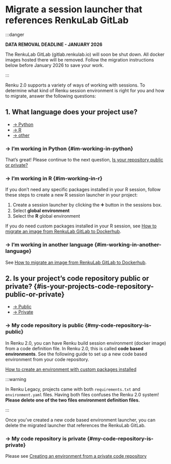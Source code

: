 # Migrate a session launcher that references RenkuLab GitLab

:::danger

**DATA REMOVAL DEADLINE - JANUARY 2026**

The RenkuLab GitLab (gitlab.renkulab.io) will soon be shut down. All docker images hosted there will
be removed. Follow the migration instructions below before January 2026 to save your work.

:::

Renku 2.0 supports a variety of ways of working with sessions. To determine what kind of Renku
session environment is right for you and how to migrate, answer the following questions:

## 1. What language does your project use?

* [→ Python](#im-working-in-python)
* [→ R](#im-working-in-r)
* [→ other](#im-working-in-another-language)

### → I’m working in Python {#im-working-in-python}

That’s great! Please continue to the next question, [Is your repository public or private?](#is-your-projects-code-repository-public-or-private)

### → I’m working in R {#im-working-in-r}

If you don’t need any specific packages installed in your R session, follow these steps to create a
new R session launcher in your project:

1. Create a session launcher by clicking the ➕ button in the sessions box.
2. Select **global environment**
3. Select the **R** global environment

If you do need custom packages installed in your R session, see [How to migrate an image from RenkuLab GitLab to Dockerhub](/docs/users/migrate-v1-v2/migrate-from-gitlab/migrate-image-dockerhub).


### → I’m working in another language {#im-working-in-another-language}

See [How to migrate an image from RenkuLab GitLab to Dockerhub](/docs/users/migrate-v1-v2/migrate-from-gitlab/migrate-image-dockerhub).

## 2. Is your project’s code repository public or private? {#is-your-projects-code-repository-public-or-private}

* [→ Public](#my-code-repository-is-public)
* [→ Private](#my-code-repository-is-private)

### → My code repository is public {#my-code-repository-is-public}

In Renku 2.0, you can have Renku build session environment (docker image) from a code definition
file. In Renku 2.0, this is called **code based environments**. See the following guide to set up a
new code based environment from your code repository.

[How to create an environment with custom packages installed](/docs/users/sessions/guides/create-environment-with-custom-packages-installed)

:::warning

In Renku Legacy, projects came with both `requirements.txt` and `environment.yaml` files. Having
both files confuses the Renku 2.0 system! **Please delete one of the two files environment
definition files.**

:::

Once you’ve created a new code based environment launcher, you can delete the migrated
launcher that references the RenkuLab GitLab.

### → My code repository is private {#my-code-repository-is-private}

Please see [Creating an environment from a private code repository](/docs/users/sessions/guides/create-environment-with-custom-packages-private-code-repository)
